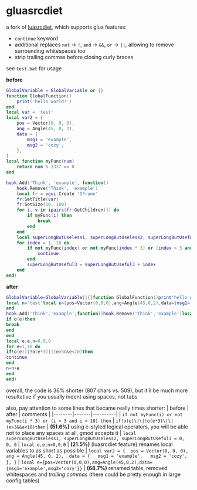 ﻿# gluasrcdiet
a fork of [luasrcdiet](https://github.com/jirutka/luasrcdiet), which supports glua features:
* `continue` keyword
* additional replaces `not` -> `!`, `and` -> `&&`, `or` -> `||`, allowing to remove surrounding whitespaces too
* strip trailing commas before closing curly braces

see `test.bat` for usage

**before**
```lua
GlobalVariable = GlobalVariable or {}
function GlobalFunction()
	print('hello world!')
end
local var = 'test'
local var2 = {
	pos = Vector(0, 0, 0),
	ang = Angle(45, 0, 2),
	data = {
		msg1 = 'example',
		msg2 = 'cozy',
	},
}
local function myFunc(num)
	return num % 1337 == 0
end

hook.Add('Think', 'example', function()
	hook.Remove('Think', 'example')
	local fr = vgui.Create 'DFrame'
	fr:SetTitle(var)
	fr:SetSize(10, 100)
	for i, v in ipairs(fr:GetChildren()) do
		if myFunc(i) then
			break
		end
	end
	local superLongButUseless1, superLongButUseless2, superLongButUseful3 = 0, 0, 0
	for index = 1, 10 do
		if not myFunc(index) or not myFunc(index * 3) or (index > 3 and index < 10) then
			continue
		end
		superLongButUseful3 = superLongButUseful3 + index
	end
end)
```

**after**
```lua
GlobalVariable=GlobalVariable||{}function GlobalFunction()print'hello world!'end
local n='test'local e={pos=Vector(0,0,0),ang=Angle(45,0,2),data={msg1='example',msg2='cozy'}}local function o(e)return e%1337==0
end
hook.Add('Think','example',function()hook.Remove('Think','example')local e=vgui.Create'DFrame'e:SetTitle(n)e:SetSize(10,100)for e,n in ipairs(e:GetChildren())do
if o(e)then
break
end
end
local e,e,n=0,0,0
for e=1,10 do
if!o(e)||!o(e*3)||(e>3&&e<10)then
continue
end
n=n+e
end
end)
```

overall, the code is 36% shorter (807 chars vs. 509), but it'll be much more resultative if you usually indent using spaces, not tabs

also, pay attention to some lines that became really times shorter:
| before | after | comments |
|--------|-------|----------|
| `if not myFunc(i) or not myFunc(i * 3) or (i > 3 and i < 10) then` | `if!o(e)\|\|!o(e*3)\|\|(e>3&&e<10)then` | **(51.6%)** using c-styled logical operators, you will be able not to place any spaces at all, gmod accepts it
| `local superLongButUseless1, superLongButUseless2, superLongButUseful3 = 0, 0, 0` | `local e,e,n=0,0,0` | **(21.5%)** (luasrcdiet feature) renames local variables to as short as possible
| `local var2 = {  pos = Vector(0, 0, 0),  ang = Angle(45, 0, 2),  data = {   msg1 = 'example',   msg2 = 'cozy',  }, }` | `local e={pos=Vector(0,0,0),ang=Angle(45,0,2),data={msg1='example',msg2='cozy'}}` | **(68.7%)** renamed table, removed whitespaces and *trailing commas* (there could be pretty enough in large config tables)
